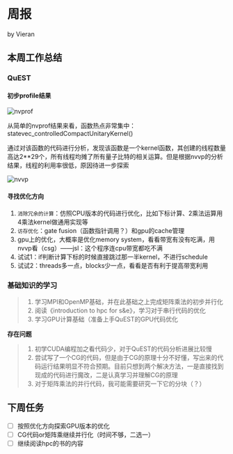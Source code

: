 # 周报

by Vieran

## 本周工作总结

### QuEST

#### 初步profile结果

![nvprof](D:\Vieran\Documents\Minuscule\Report\img\nvprof_qft.png)

从简单的nvprof结果来看，函数热点非常集中：statevec_controlledCompactUnitaryKernel()

通过对该函数的代码进行分析，发现该函数是一个kernel函数，其创建的线程数量高达2**29个，所有线程均摊了所有量子比特的相关运算。但是根据nvvp的分析结果，线程的利用率很低，原因待进一步探索

![nvvp](D:\Vieran\Documents\Minuscule\Report\img\kernel_performance.png)



#### 寻找优化方向

1. `消除冗余的计算`：仿照CPU版本的代码进行优化，比如下标计算、2乘法运算用4乘法kernel做通用实现等
2. `访存优化`：gate fusion（函数指针调用？）和gpu的cache管理
3. gpu上的优化，大概率是优化memory system，看看带宽有没有吃满，用nvvp看（csg）——jsl：这个程序连cpu带宽都吃不满
4. 试试1：if判断计算下标的时候直接跳过那一半kernel，不进行schedule
5. 试试2：threads多一点，blocks少一点，看看是否有利于提高带宽利用



### 基础知识的学习

> 1. 学习MPI和OpenMP基础，并在此基础之上完成矩阵乘法的初步并行化
> 4. 阅读《introduction to hpc for s&e》，学习对于串行代码的优化
> 3. 学习GPU计算基础（准备上手QuEST的GPU代码优化

**存在问题**

> 1. 初学CUDA编程加之看代码少，对于QuEST的代码分析进展比较慢
> 2. 尝试写了一个CG的代码，但是由于CG的原理十分不好懂，写出来的代码运行结果明显不符合预期。目前只想到两个解决方法，一是直接找到现成的代码进行魔改，二是认真学习并理解CG的原理
> 3. 对于矩阵乘法的并行代码，我可能需要研究一下它的分块（？）



## 下周任务

- [ ] 按照优化方向探索GPU版本的优化
- [ ] CG代码or矩阵乘继续并行化（时间不够，二选一）
- [ ] 继续阅读hpc的书的内容